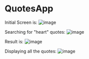 # QuotesApp

Initial Screen is:
![image](https://github.com/user-attachments/assets/ff141cae-a857-4131-ab6e-1b486ede87ba)

Searching for "heart" quotes:
![image](https://github.com/user-attachments/assets/621f0018-cacc-4cd2-8941-3b97d736d8b8)

Result is: ![image](https://github.com/user-attachments/assets/552a9750-4424-4b41-aaf9-5e6cfa927b17)

Displaying all the quotes: ![image](https://github.com/user-attachments/assets/7e84b473-ba62-454a-9cc6-06ad93a408be)
